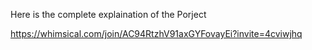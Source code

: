 Here is the complete explaination of the Porject

https://whimsical.com/join/AC94RtzhV91axGYFovayEi?invite=4cviwjhq
